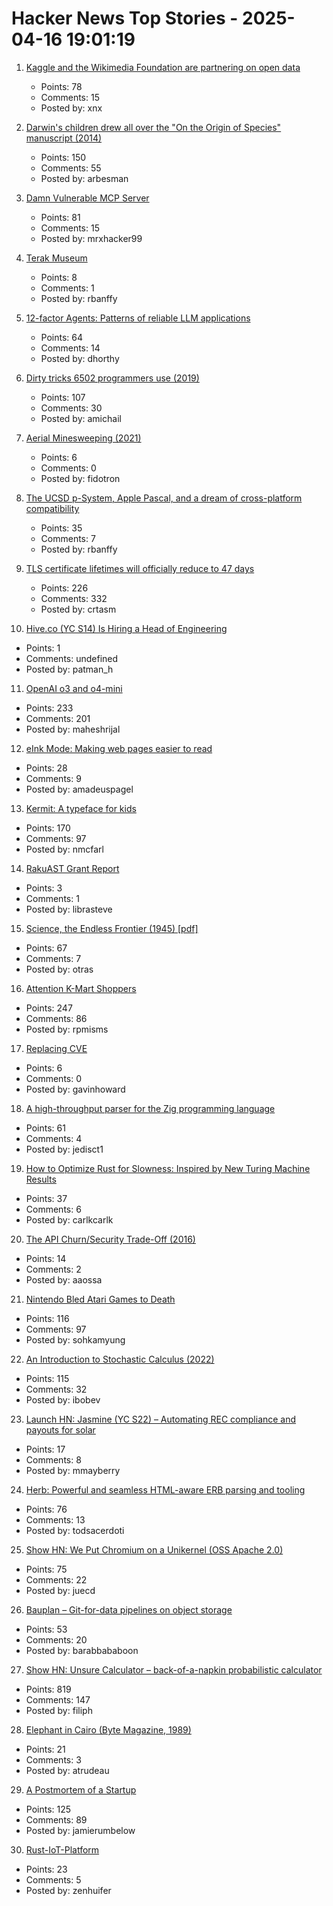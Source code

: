 # Hacker News Top Stories - 2025-04-16 19:01:19

1. [Kaggle and the Wikimedia Foundation are partnering on open data](https://blog.google/technology/developers/kaggle-wikimedia/)
   - Points: 78
   - Comments: 15
   - Posted by: xnx

2. [Darwin's children drew all over the "On the Origin of Species" manuscript (2014)](https://theappendix.net/posts/2014/02/darwins-children-drew-vegetable-battles-on-the-origin-of-species)
   - Points: 150
   - Comments: 55
   - Posted by: arbesman

3. [Damn Vulnerable MCP Server](https://github.com/harishsg993010/damn-vulnerable-MCP-server)
   - Points: 81
   - Comments: 15
   - Posted by: mrxhacker99

4. [Terak Museum](https://www.threedee.com/jcm/terak/index.html)
   - Points: 8
   - Comments: 1
   - Posted by: rbanffy

5. [12-factor Agents: Patterns of reliable LLM applications](https://github.com/humanlayer/12-factor-agents)
   - Points: 64
   - Comments: 14
   - Posted by: dhorthy

6. [Dirty tricks 6502 programmers use (2019)](https://nurpax.github.io/posts/2019-08-18-dirty-tricks-6502-programmers-use.html)
   - Points: 107
   - Comments: 30
   - Posted by: amichail

7. [Aerial Minesweeping (2021)](https://www.historynet.com/aerial-minesweeping/)
   - Points: 6
   - Comments: 0
   - Posted by: fidotron

8. [The UCSD p-System, Apple Pascal, and a dream of cross-platform compatibility](https://markbessey.blog/2025/04/14/a-blast-from-the-past/)
   - Points: 35
   - Comments: 7
   - Posted by: rbanffy

9. [TLS certificate lifetimes will officially reduce to 47 days](https://www.digicert.com/blog/tls-certificate-lifetimes-will-officially-reduce-to-47-days)
   - Points: 226
   - Comments: 332
   - Posted by: crtasm

10. [Hive.co (YC S14) Is Hiring a Head of Engineering](https://jobs.ashbyhq.com/hive.co/684574a0-9150-4fba-b954-2f34d9c74468)
   - Points: 1
   - Comments: undefined
   - Posted by: patman_h

11. [OpenAI o3 and o4-mini](https://openai.com/index/introducing-o3-and-o4-mini/)
   - Points: 233
   - Comments: 201
   - Posted by: maheshrijal

12. [eInk Mode: Making web pages easier to read](https://jackscogito.blogspot.com/2025/04/e-ink-mode-making-web-pages-easier-to.html)
   - Points: 28
   - Comments: 9
   - Posted by: amadeuspagel

13. [Kermit: A typeface for kids](https://microsoft.design/articles/introducing-kermit-a-typeface-for-kids/)
   - Points: 170
   - Comments: 97
   - Posted by: nmcfarl

14. [RakuAST Grant Report](https://niner.name/blog/rakuast_grant_report/index.html)
   - Points: 3
   - Comments: 1
   - Posted by: librasteve

15. [Science, the Endless Frontier (1945) [pdf]](https://nsf-gov-resources.nsf.gov/2023-04/EndlessFrontier75th_w.pdf)
   - Points: 67
   - Comments: 7
   - Posted by: otras

16. [Attention K-Mart Shoppers](https://archive.org/details/attentionkmartshoppers)
   - Points: 247
   - Comments: 86
   - Posted by: rpmisms

17. [Replacing CVE](https://gavinhoward.com/2025/04/replacing-cve)
   - Points: 6
   - Comments: 0
   - Posted by: gavinhoward

18. [A high-throughput parser for the Zig programming language](https://github.com/Validark/Accelerated-Zig-Parser)
   - Points: 61
   - Comments: 4
   - Posted by: jedisct1

19. [How to Optimize Rust for Slowness: Inspired by New Turing Machine Results](https://medium.com/@carlmkadie/how-to-optimize-your-rust-program-for-slowness-eb2c1a64d184)
   - Points: 37
   - Comments: 6
   - Posted by: carlkcarlk

20. [The API Churn/Security Trade-Off (2016)](https://intercoolerjs.org/2016/02/17/api-churn-vs-security.html)
   - Points: 14
   - Comments: 2
   - Posted by: aaossa

21. [Nintendo Bled Atari Games to Death](https://thereader.mitpress.mit.edu/how-nintendo-bled-atari-games-to-death/)
   - Points: 116
   - Comments: 97
   - Posted by: sohkamyung

22. [An Introduction to Stochastic Calculus (2022)](https://bjlkeng.io/posts/an-introduction-to-stochastic-calculus/)
   - Points: 115
   - Comments: 32
   - Posted by: ibobev

23. [Launch HN: Jasmine (YC S22) – Automating REC compliance and payouts for solar](undefined)
   - Points: 17
   - Comments: 8
   - Posted by: mmayberry

24. [Herb: Powerful and seamless HTML-aware ERB parsing and tooling](https://herb-tools.dev/)
   - Points: 76
   - Comments: 13
   - Posted by: todsacerdoti

25. [Show HN: We Put Chromium on a Unikernel (OSS Apache 2.0)](https://github.com/onkernel/kernel-images)
   - Points: 75
   - Comments: 22
   - Posted by: juecd

26. [Bauplan – Git-for-data pipelines on object storage](https://docs.bauplanlabs.com/en/latest/)
   - Points: 53
   - Comments: 20
   - Posted by: barabbababoon

27. [Show HN: Unsure Calculator – back-of-a-napkin probabilistic calculator](https://filiph.github.io/unsure/)
   - Points: 819
   - Comments: 147
   - Posted by: filiph

28. [Elephant in Cairo (Byte Magazine, 1989)](https://www-users.york.ac.uk/~ss44/joke/elephant.htm)
   - Points: 21
   - Comments: 3
   - Posted by: atrudeau

29. [A Postmortem of a Startup](https://buildwithtract.com/)
   - Points: 125
   - Comments: 89
   - Posted by: jamierumbelow

30. [Rust-IoT-Platform](https://github.com/iot-ecology/rust-iot-platform)
   - Points: 23
   - Comments: 5
   - Posted by: zenhuifer

